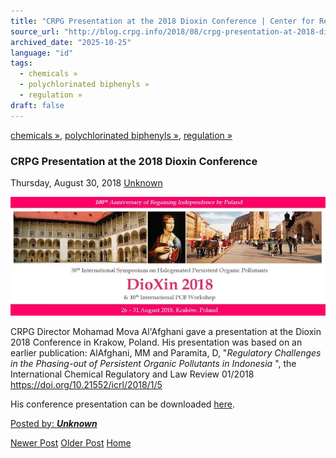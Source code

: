 ```yaml
---
title: "CRPG Presentation at the 2018 Dioxin Conference | Center for Regulation, Policy and Governance (CRPG)"
source_url: "http://blog.crpg.info/2018/08/crpg-presentation-at-2018-dioxin.html"
archived_date: "2025-10-25"
language: "id"
tags:
  - chemicals »
  - polychlorinated biphenyls »
  - regulation »
draft: false
---
```


[chemicals »](http://blog.crpg.info/search/label/chemicals), [polychlorinated biphenyls »](http://blog.crpg.info/search/label/polychlorinated%20biphenyls), [regulation »](http://blog.crpg.info/search/label/regulation)

###  CRPG Presentation at the 2018 Dioxin Conference 

Thursday, August 30, 2018  [ Unknown ](https://www.blogger.com/profile/00655928445009738553 "author profile")

[![](/assets/images/asset_00023_krakow.JPG)](https://blogger.googleusercontent.com/img/b/R29vZ2xl/AVvXsEi8FssPOABehQDS-2dvZ3w3ozsR_x-YJhlbJh7GxJvloBD_djYF4PauMHd2EK1fOy7b-J37y07wIbSfzMPul0H7fqKdpTmNXZVGjDe0wkCiiIqj5BZTlyxT-TWxmgVSh1PV5jLrK7TQolY/s1600/krakow.JPG)  


  


CRPG Director Mohamad Mova Al'Afghani gave a presentation at the Dioxin 2018 Conference in Krakow, Poland. His presentation was based on an earlier publication: AlAfghani, MM and Paramita, D, "_Regulatory Challenges in the Phasing-out of Persistent Organic Pollutants in Indonesia_ ", the International Chemical Regulatory and Law Review 01/2018 <https://doi.org/10.21552/icrl/2018/1/5>

  


His conference presentation can be downloaded [here](https://cloud.crpg.info/docs/pcb/KrakowPresentation.ppsx).

[ Posted by: _**Unknown**_ ](https://www.blogger.com/profile/00655928445009738553 "author profile")

[ ](https://www.blogger.com/email-post/1800407982648215581/8216652253300657399 "Email Post") [ ](https://www.blogger.com/post-edit.g?blogID=1800407982648215581&postID=8216652253300657399&from=pencil "Edit Post")

[Newer Post](http://blog.crpg.info/2018/10/kertas-posisi-masukan-jejaring-ampl.html "Newer Post") [Older Post](http://blog.crpg.info/2018/08/seri-kajian-rancangan-undang-undang.html "Older Post") [Home](http://blog.crpg.info/)
